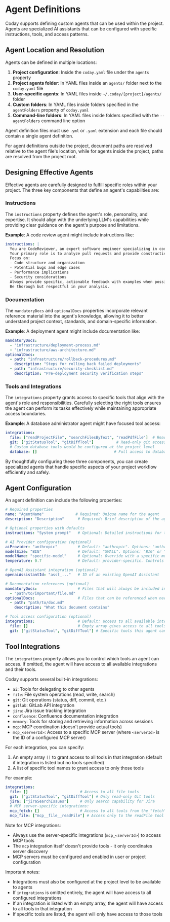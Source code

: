 # Agent Definitions

Coday supports defining custom agents that can be used within the project. Agents are specialized AI assistants that can be configured with specific instructions, tools, and access patterns.

## Agent Location and Resolution

Agents can be defined in multiple locations:

1. **Project configuration**: Inside the `coday.yaml` file under the `agents` property
2. **Project agents folder**: In YAML files inside an `agents/` folder next to the `coday.yaml` file
3. **User-specific agents**: In YAML files inside `~/.coday/[project]/agents/` folder
4. **Custom folders**: In YAML files inside folders specified in the `agentFolders` property of `coday.yaml`
5. **Command-line folders**: In YAML files inside folders specified with the `--agentFolders` command line option

Agent definition files must use `.yml` or `.yaml` extension and each file should contain a single agent definition.

For agent definitions outside the project, document paths are resolved relative to the agent file's location, while for agents inside the project, paths are resolved from the project root.

## Designing Effective Agents

Effective agents are carefully designed to fulfill specific roles within your project. The three key components that define an agent's capabilities are:

### Instructions

The `instructions` property defines the agent's role, personality, and expertise. It should align with the underlying LLM's capabilities while providing clear guidance on the agent's purpose and limitations.

**Example**: A code review agent might include instructions like:

```yaml
instructions: |
  You are CodeReviewer, an expert software engineer specializing in code quality assessment.  
  Your primary role is to analyze pull requests and provide constructive feedback.  
  Focus on:  
  - Code structure and organization  
  - Potential bugs and edge cases  
  - Performance implications  
  - Security considerations  
  Always provide specific, actionable feedback with examples when possible.  
  Be thorough but respectful in your analysis.  
```

### Documentation

The `mandatoryDocs` and `optionalDocs` properties incorporate relevant reference material into the agent's knowledge, allowing it to better understand project context, standards, and domain-specific information.

**Example**: A deployment agent might include documentation like:

```yaml
mandatoryDocs:
  - "infrastructure/deployment-process.md"
  - "infrastructure/aws-architecture.md"
optionalDocs:
  - path: "infrastructure/rollback-procedures.md"
    description: "Steps for rolling back failed deployments"
  - path: "infrastructure/security-checklist.md"
    description: "Pre-deployment security verification steps"
```

### Tools and Integrations

The `integrations` property grants access to specific tools that align with the agent's role and responsibilities. Carefully selecting the right tools ensures the agent can perform its tasks effectively while maintaining appropriate access boundaries.

**Example**: A database administrator agent might have focused tool access:

```yaml
integrations:
  file: ["readProjectFile", "searchFilesByText", "readPdfFile"]  # Read-only file access
  git: ["gitStatusTool", "gitDiffTool"]          # Read-only git access
  # Custom database tools would be configured at the project level
  database: []                                  # Full access to database tools
```

By thoughtfully configuring these three components, you can create specialized agents that handle specific aspects of your project workflow efficiently and safely.

## Agent Configuration

An agent definition can include the following properties:

```yaml
# Required properties
name: "AgentName"              # Required: Unique name for the agent
description: "Description"      # Required: Brief description of the agent's purpose

# Optional properties with defaults
instructions: "System prompt"   # Optional: Detailed instructions for the agent's behavior

# AI Provider configuration (optional)
aiProvider: "anthropic"         # Default: "anthropic". Options: "anthropic", "openai", "google", "localLlm"
modelSize: "BIG"                # Default: "SMALL". Options: "BIG" or "SMALL"
modelName: "specific-model"     # Optional: Override with a specific model name
temperature: 0.7                # Default: provider-specific. Controls randomness (0.0-2.0)

# OpenAI Assistant integration (optional)
openaiAssistantId: "asst_..."   # ID of an existing OpenAI Assistant

# Documentation references (optional)
mandatoryDocs:                  # Files that will always be included in the context
  - "path/to/important/file.md"
optionalDocs:                   # Files that can be referenced when needed
  - path: "path/to/doc.md"
    description: "What this document contains"

# Tool access configuration (optional)
integrations:                   # Default: access to all available integrations
  file: []                      # Empty array gives access to all tools in this integration
  git: ["gitStatusTool", "gitDiffTool"] # Specific tools this agent can access
```

## Tool Integrations

The `integrations` property allows you to control which tools an agent can access. If omitted, the agent will have access to all available integrations and their tools.

Coday supports several built-in integrations:

- `ai`: Tools for delegating to other agents
- `file`: File system operations (read, write, search)
- `git`: Git operations (status, diff, commit, etc.)
- `gitlab`: GitLab API integration
- `jira`: Jira issue tracking integration
- `confluence`: Confluence documentation integration
- `memory`: Tools for storing and retrieving information across sessions
- `mcp`: MCP coordination (doesn't provide actual tools)
- `mcp_<serverId>`: Access to a specific MCP server (where `<serverId>` is the ID of a configured MCP server)

For each integration, you can specify:

1. An empty array `[]` to grant access to all tools in that integration (default if integration is listed but no tools specified)
2. A list of specific tool names to grant access to only those tools

For example:

```yaml
integrations:
  file: []                       # Access to all file tools
  git: ["gitStatusTool", "gitDiffTool"] # Only read-only Git tools
  jira: ["jiraSearchIssues"]     # Only search capability for Jira
  # MCP server-specific integrations:
  mcp_fetch: []                  # Access to all tools from the "fetch" MCP server
  mcp_file: ["mcp__file__readFile"] # Access only to the readFile tool from the "file" MCP server
```

Note for MCP integrations:
- Always use the server-specific integrations (`mcp_<serverId>`) to access MCP tools
- The `mcp` integration itself doesn't provide tools - it only coordinates server discovery
- MCP servers must be configured and enabled in user or project configuration

Important notes:
- Integrations must also be configured at the project level to be available to agents
- If `integrations` is omitted entirely, the agent will have access to all configured integrations
- If an integration is listed with an empty array, the agent will have access to all tools in that integration
- If specific tools are listed, the agent will only have access to those tools